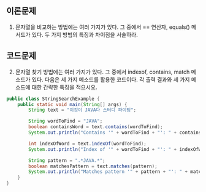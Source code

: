 ## 이론문제
1. 문자열을 비교하는 방법에는 여러 가지가 있다. 그 중에서 == 연산자, equals() 메서드가 있다. 두 가지 방법의 특징과 차이점을 서술하라.

   
## 코드문제
2. 문자열 찾기 방법에는 여러 가지가 있다. 그 중에서 indexof, contains, match 메소드가 있다. 다음은 세 가지 메소드를 활용한 코드이다. 각 출력 결과와 세 가지 메소드에 대한 간략한 특징을 적으시오.
```java
public class StringSearchExample {
    public static void main(String[] args) {
        String text = "이것이 JAVA다 스터디 파이팅";

        String wordToFind = "JAVA";
        boolean containsWord = text.contains(wordToFind);
        System.out.println("Contains '" + wordToFind + "': " + containsWord);

        int indexOfWord = text.indexOf(wordToFind);
        System.out.println("Index of '" + wordToFind + "': " + indexOfWord);

        String pattern = ".*JAVA.*";
        boolean matchesPattern = text.matches(pattern);
        System.out.println("Matches pattern '" + pattern + "': " + matchesPattern);
    }
}
```
